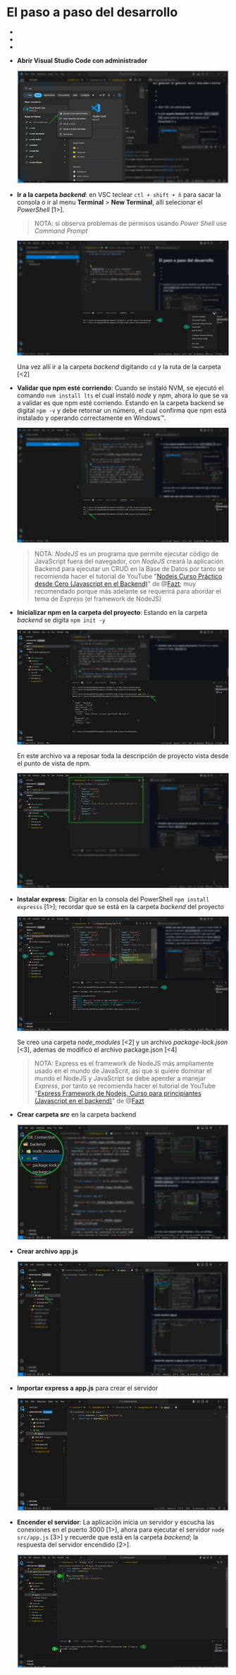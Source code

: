 # El paso a paso del desarrollo

-
-
-
- **Abrir Visual Studio Code con administrador**
  
  ![VSC como administrador](./README-images/20230911_163952.png)

- **Ir a la carpeta *backend***: en VSC teclear `ctl + shift + ñ` para sacar la consola o ir al menu **Terminal** > **New Terminal**, allí selecionar el *PowerShell* [1>].

  > NOTA: si observa problemas de permisos usando *Power Shell* use  *Command Prompt*

  ![PowerShell](./README-images/20230911_025912.png)

  Una vez allí ir a la carpeta *backend* digitando `cd` y la ruta de la carpeta [<2]

- **Validar que npm esté corriendo**: Cuando se instaló NVM, se ejecutó el comando `nvm install lts` el cual instaló *node* y *npm*, ahora lo que se va a validar es que npm esté corriendo. Estando en la carpeta backend se digital `npm -v` y debe retornar un número, el cual confirma que npm está instalado y operando correctamente en Windows™.

  ![version del npm](./README-images/20230911_031634.png)

  > NOTA: *NodeJS* es un programa que permite ejecutar código de JavaScript fuera del navegador, con *NodeJS* creará la aplicación Backend para ejecutar un CRUD en la Base de Datos por tanto se recomienda hacer el tutorial de  YouTube "[Nodejs Curso Práctico desde Cero (Javascript en el Backend)](https://youtu.be/i3OdKwuBjeM?si=fArPC4_aDQr5jgNz)" de @[Fazt](https://www.youtube.com/@FaztTech); muy recomendado porque más adelante se requerirá para abordar el tema de *Express* (el framework de NodeJS)
  
  
- **Inicializar npm en la carpeta del proyecto**: Estando en la carpeta *backend* se digita `npm init -y`

  ![npm init -y](./README-images/20230911_032933.png)

  En este archivo va a reposar toda la descripción de proyecto vista desde el punto de vista de npm.

  ![package](./README-images/20230911_033924.png)

- **Instalar express**: Digitar en la consola del PowerShell `npm install expresss` [1>]; recordar que se está en la carpeta *backend* del proyecto

  ![express instalado](./README-images/20230911_040307.png)

  Se creo una carpeta *node_modules* [<2] y un archivo *package-lock.json* [<3], ademas de modificó el archivo package.json [<4]

  > NOTA: Express es el framework de NodeJS más ampliamente usado en el mundo de JavaScrit, asi que si quiere dominar el mundo el NodeJS y JavaScript se debe apender a manejar *Express*, por tanto se recomienda hacer el tutorial de YouTube "[Express Framework de Nodejs, Curso para principiantes (Javascript en el backend)](https://youtu.be/JmJ1WUoUIK4)" de @[Fazt](https://www.youtube.com/@FaztTech)

- **Crear carpeta *src*** en la carpeta backend
  
  ![nueva carpeta](./README-images/20230926_230131.png)

- **Crear archivo app.js**
  
  ![archivo app.js](./README-images/20230926_231815.png)

- **Importar express a app.js** para crear el servidor

  ![creación de servidor](./README-images/20230911_171710.png)

- **Encender el servidor**: La aplicación inicia un servidor y escucha las conexiones en el puerto 3000 [1>], ahora para ejecutar el servidor `node src/app.js` [3>] y recuerde que está en la carpeta *backend*; la respuesta del servidor encendido [2>].

  ![inicalizalización del servido](./README-images/20230913_132215.png)